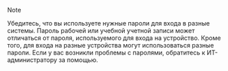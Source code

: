   > [!NOTE]
  > Убедитесь, что вы используете нужные пароли для входа в разные системы. Пароль рабочей или учебной учетной записи может отличаться от пароля, используемого для входа на устройство. Кроме того, для входа на разные устройства могут использоваться разные пароли. Если у вас возникли проблемы с паролями, обратитесь к ИТ-администратору за помощью.
